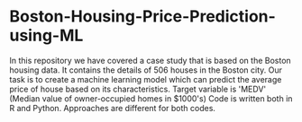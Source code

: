 # Boston-Housing-Price-Prediction-using-ML
In this repository we have covered a case study that is based on the Boston housing data. It contains the details of 506 houses in the Boston city. Our task is to create a machine learning model which can predict the average price of house based on its characteristics. Target variable is 'MEDV' (Median value of owner-occupied homes in $1000's) Code is written both in R and Python. Approaches are different for both codes.
